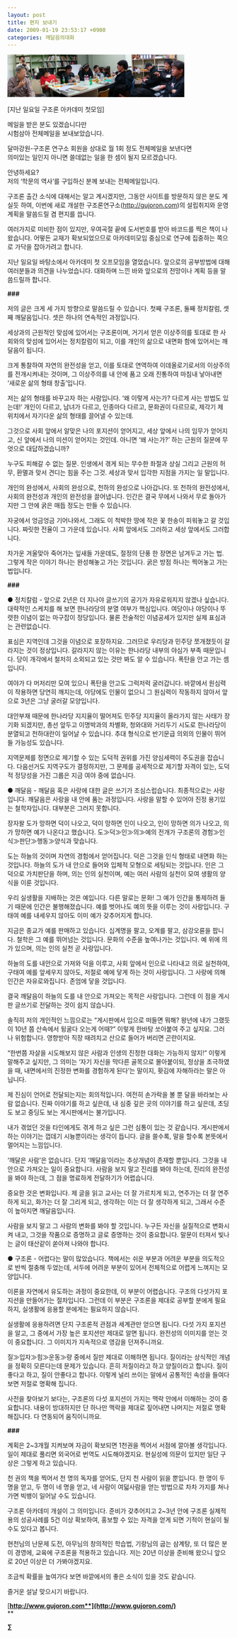 ```yaml
---
layout: post
title: 편지 보내기
date: 2009-01-19 23:53:17 +0900
categories: 깨달음의대화
---
```

  
  
<IMG alt=qa.jpg src="files/attach/images/198/369/011/qa.jpg" >  





  


[지난 일요일 구조론 아카데미 첫모임]

메일을 받은 분도 있겠습니다만  
시험삼아 전체메일을 보내보았습니다.  
  
달마강원-구조론 연구소 회원을 상대로 월 1회 정도 전체메일을 보낸다면  
의미있는 일인지 아니면 쓸데없는 일을 한 셈이 될지 모르겠습니다.

안녕하세요?   
저의 ‘학문의 역사’를 구입하신 분께 보내는 전체메일입니다. 

구조론 출간 소식에 대해서는 알고 계시겠지만, 그동안 사이트를 방문하지 않은 분도 계실듯 하여, 이번에 새로 개설한 구조론연구소(http://gujoron.com)의 설립취지와 운영계획을 말씀드릴 겸 편지를 씁니다.

여러가지로 미비한 점이 있지만, 우여곡절 끝에 도서번호를 받아 바코드를 찍은 책이 나왔습니다. 어떻든 교재가 확보되었으므로 아카데미모임 중심으로 연구에 집중하는 쪽으로 가닥을 잡아가려고 합니다. 

지난 일요일 바탕소에서 아카데미 첫 오프모임을 열었습니다. 앞으로의 공부방법에 대해 여러분들과 의견을 나누었습니다. 대화하며 느낀 바와 앞으로의 전망이나 계획 등을 말씀드릴까 합니다.

**###**

저의 글은 크게 세 가지 방향으로 말씀드릴 수 있습니다. 첫째 구조론, 둘째 정치칼럼, 셋째 깨달음입니다. 셋은 하나의 연속적인 과정입니다.

세상과의 근원적인 맞섬에 있어서는 구조론이며, 거기서 얻은 이상주의를 토대로 한 사회와의 맞섬에 있어서는 정치칼럼이 되고, 이를 개인의 삶으로 내면화 함에 있어서는 깨달음이 됩니다. 

크게 통찰하여 자연의 완전성을 얻고, 이를 토대로 연역하여 이데올로기로서의 이상주의를 전개시켜내는 것이며, 그 이상주의를 내 안에 품고 오래 진통하여 마침내 낳아내면 ‘새로운 삶의 형태 창출’입니다. 

저는 삶의 형태를 바꾸고자 하는 사람입니다. ‘왜 이렇게 사는가? 다르게 사는 방법도 있는데!’ 개인이 다르고, 남녀가 다르고, 인종마다 다르고, 문화권이 다르므로, 제각기 제 위치에서 자기다운 삶의 형태를 끌어낼 수 있는데.

그것으로 사회 앞에서 알맞은 나의 포지션이 얻어지고, 세상 앞에서 나의 임무가 얻어지고, 신 앞에서 나의 미션이 얻어지는 것인데. 아니면 ‘왜 사는가?’ 하는 근원의 질문에 무엇으로 대답하겠습니까? 

누구도 피해갈 수 없는 질문. 인생에서 겪게 되는 무수한 좌절과 상실 그리고 근원의 허무, 환멸과 맞서 견디는 힘을 주는 그것. 세상과 맞서 입각한 지점을 가지는 일 말입니다.

개인의 완성에서, 사회의 완성으로, 천하의 완성으로 나아갑니다. 또 천하의 완전성에서, 사회의 완전성과 개인의 완전성을 끌어냅니다. 인간은 결국 무에서 나와서 무로 돌아가지만 그 안에 굵은 매듭 정도는 만들 수 있습니다.

자궁에서 엉금엉금 기어나와서, 그래도 이 척박한 땅에 작은 꽃 한송이 피워놓고 갈 것입니다. 짜릿한 전율이 그 가운데 있습니다. 사회 앞에서도 그러하고 세상 앞에서도 그러합니다.

차가운 겨울맞아 죽어가는 잎새들 가운데도, 절정의 단풍 한 장면은 남겨두고 가는 법. 그렇게 작은 이야기 하나는 완성해놓고 가는 것입니다. 굵은 방점 하나는 찍어놓고 가는 법입니다.

**###**

● 정치칼럼 - 앞으로 2년은 더 지나야 글쓰기의 공기가 자유로워지지 않겠나 싶습니다. 대략적인 스케치를 해 보면 한나라당의 분열 여부가 핵심입니다. 여당이나 야당이나 뚜렷한 이념이 없는 마구잡이 정당입니다. 물론 전술적인 이념공세가 있지만 실제 표심과는 관련없습니다. 

표심은 지역인데 그것을 이념으로 포장하지요. 그러므로 우리당과 민주당 쪼개졌듯이 갈라지는 것이 정상입니다. 갈라지지 않는 이유는 한나라당 내부의 야심가 부족 때문입니다. 당이 개각에서 철저히 소외되고 있는 것만 봐도 알 수 있습니다. 폭탄을 안고 가는 셈입니다.

여야가 다 머저리만 모여 있으니 폭탄을 안고도 그럭저럭 굴러갑니다. 바깥에서 원심력이 작용하면 당연히 깨지는데, 야당에도 인물이 없으니 그 원심력이 작동하지 않아서 앞으로 3년은 그냥 굴러갈 모양입니다.

대안부재 때문에 한나라당 지지율이 떨어져도 민주당 지지율이 올라가지 않는 사태가 장기화 되겠지만, 총선 앞두고 이명박과의 차별화, 청와대와 거리두기 시도로 한나라당이 분열되고 천하대란이 일어날 수 있습니다. 추대 형식으로 반기문급 의외의 인물이 뛰어들 가능성도 있습니다.

지역문제를 정면으로 제기할 수 있는 도덕적 권위를 가진 양심세력이 주도권을 잡습니다. 다음선거도 지역구도가 결정하지만, 그 문제를 공세적으로 제기할 자격이 있는, 도덕적 정당성을 가진 그룹은 지금 여야 중에 없습니다.

● 깨달음 - 깨달음 혹은 사랑에 대한 글은 쓰기가 조심스럽습니다. 최종적으로는 사랑입니다. 깨달음은 사랑을 내 안에 품는 과정입니다. 사랑을 말할 수 있어야 진정 용기있는 철학자입니다. 대부분은 그러지 못합니다.

장자왈 도가 망하면 덕이 나오고, 덕이 망하면 인이 나오고, 인이 망하면 의가 나오고, 의가 망하면 예가 나온다고 했습니다. 도≫덕≫인≫의≫예의 전개가 구조론의 경험≫인식≫판단≫행동≫양식과 맞습니다.

도는 하늘의 것이며 자연의 경험에서 얻어집니다. 덕은 그것을 인식 형태로 내면화 하는 것입니다. 하늘의 도가 내 안으로 들어와 입체적 모형으로 세팅되는 것입니다. 인은 그 덕으로 가치판단을 하며, 의는 인의 실천이며, 예는 여러 사람의 실천이 모여 생활의 양식을 이룬 것입니다.

우리 실생활을 지배하는 것은 예입니다. 다른 말로는 문화! 그 예가 인간을 통제하려 들기 때문에 인간은 불행해졌습니다. 예를 벗어나도 예의 뜻을 이루는 것이 사랑입니다. 구태여 예를 내세우지 않아도 이미 예가 갖추어지게 합니다.

지금은 종교가 예를 판매하고 있습니다. 십계명을 팔고, 오계를 팔고, 삼강오륜을 팝니다. 철학은 그 예를 뛰어넘는 것입니다. 문화의 수준을 높여나가는 것입니다. 예 위에 의가 있으며, 의는 인의 실천 곧 사랑입니다.

하늘의 도를 내안으로 가져와 덕을 이루고, 사회 앞에서 인으로 나타내고 의로 실천하여, 구태여 예를 앞세우지 않아도, 저절로 예에 닿게 하는 것이 사랑입니다. 그 사랑에 의해 인간은 자유로와집니다. 존엄에 닿을 것입니다.

결국 깨달음이 하늘의 도를 내 안으로 가져오는 목적은 사랑입니다. 그런데 이 점을 게시판 글쓰기로 전달하는 것이 쉽지 않습니다.

솔직히 저의 개인적인 느낌으로는 “게시판에서 입으로 떠들면 뭐해? 왕년에 내가 그랬듯이 10년 쯤 산속에서 뒹굴다 오는게 어때?” 이렇게 한바탕 쏘아붙여 주고 싶지요. 그러나 위험합니다. 영향받아 직장 때려치고 산으로 들어가 버리면 곤란이지요.

“한번쯤 자살을 시도해보지 않은 사람과 인생의 진정한 대화는 가능하지 않지!” 이렇게 말해주고 싶지만, 그 의미는 ‘자기 자신을 막다른 골목으로 몰아붙이되, 정상을 초극하였을 때, 내면에서의 진정한 변화를 경험하게 된다’는 말이지, 홧김에 자해하라는 말은 아닙니다.

제 진심이 언어로 전달되는지는 회의적입니다. 여전히 손가락을 볼 뿐 달을 바라보는 사람 없습니다. 진짜 이야기를 하고 싶은데, 내 심중 깊은 곳의 이야기를 하고 싶은데, 초딩도 보고 중딩도 보는 게시판에서는 불가입니다.

내가 겪었던 것을 타인에게도 겪게 하고 싶은 그런 심통이 있는 것 같습니다. 게시판에서 하는 이야기는 껍데기 시늉뿐이라는 생각이 듭니다. 글을 쓸수록, 말을 할수록 본뜻에서 멀어지는 느낌입니다.

‘깨달은 사람’은 없습니다. 단지 ‘깨달음’이라는 추상개념이 존재할 뿐입니다. 그것을 내 안으로 가져오는 일이 중요합니다. 사람을 보지 말고 진리를 봐야 하는데, 진리의 완전성을 봐야 하는데, 그 점을 명료하게 전달하기가 어렵습니다. 

중요한 것은 변화입니다. 제 글을 읽고 교사는 더 잘 가르치게 되고, 연주가는 더 잘 연주하게 되고, 화가는 더 잘 그리게 되고, 생각하는 이는 더 잘 생각하게 되고, 그래서 수준이 높아지면 깨달음입니다.

사람을 보지 말고 그 사람의 변화를 봐야 할 것입니다. 누구든 자신을 실질적으로 변화시켜 내고, 그것을 작품으로 증명하고 글로 증명하는 것이 중요합니다. 말문이 터져서 빛나는 글이 태산같이 쏟아져 나와야 합니다. 

● 구조론 - 어렵다는 말이 많았습니다. 책에서는 쉬운 부분과 어려운 부분을 의도적으로 반씩 절충해 두었는데, 서두에 어려운 부분이 있어서 전체적으로 어렵게 느껴지는 모양입니다.

이론을 자연에서 유도하는 과정이 중요한데, 이 부분이 어렵습니다. 구조의 다섯가지 포지션을 만들어가는 절차입니다. 그런데 이 부분은 구조론을 제대로 공부할 분에게 필요하지, 실생활에 응용할 분에게는 필요하지 않습니다.

실생활에 응용하려면 단지 구조론적 관점과 세계관만 얻으면 됩니다. 다섯 가지 포지션을 알고, 그 중에서 가장 높은 포지션만 제대로 알면 됩니다. 완전성의 이미지를 얻는 것이 중요합니다. 그 이미지가 지속적으로 영감을 던져주니까요.

질≫입자≫힘≫운동≫량 중에서 질만 제대로 이해하면 됩니다. 질이라는 상식적인 개념을 정확히 모른다는데 문제가 있습니다. 흔히 저질이라고 하고 양질이라고 합니다. 질이 좋다고 하고, 질이 안좋다고 합니다. 이렇게 널리 쓰이는 말에서 공통적인 속성을 들여다보면 저절로 명확해 집니다. 

사전을 찾아보기 보다는, 구조론의 다섯 포지션이 가지는 맥락 안에서 이해하는 것이 중요합니다. 내용이 방대하지만 단 하나만 맥락을 제대로 짚어내면 나머지는 저절로 명확해집니다. 다 연동되어 움직이니까요.

**###**

계획은 2~3개월 지켜보며 자금이 확보되면 1천권을 찍어서 서점에 깔아볼 생각입니다. 일이 제대로 풀리면 외국어로 번역도 시도해야겠지요. 현실성에 의문이 있지만 일단 구상은 그렇게 하고 있습니다.

천 권의 책을 찍어서 천 명의 독자를 얻어도, 단지 천 사람이 읽을 뿐입니다. 한 명이 두 명을 얻고, 두 명이 네 명을 얻고, 네 사람이 여덟사람을 얻는 방법으로 차차 가지를 쳐나가면 빅뱅이 일어날 수도 있습니다.

구조론 아카데미 개설이 그 의미입니다. 준비가 갖추어지고 2~3년 안에 구조론 실제적용의 성공사례를 5건 이상 확보하여, 홍보할 수 있는 자격을 얻게 되면 기적이 현실이 될 수도 있다고 봅니다.

현천님의 난문제 도전, 아무님의 창의적인 학습법, 기랑님의 굽는 삼계탕, 또 더 많은 분이 경영에, 교육에 구조론을 적용하고 있습니다. 저는 20년 이상을 준비해 왔으니 앞으로 20년 이상은 더 가봐야겠지요.

조금씩 확률을 높여가다 보면 바깥에서의 좋은 소식이 있을 것도 같습니다.

즐거운 설날 맞으시기 바랍니다.

[**http://www.gujoron.com**](http://www.gujoron.com/)**  
** 

**∑**